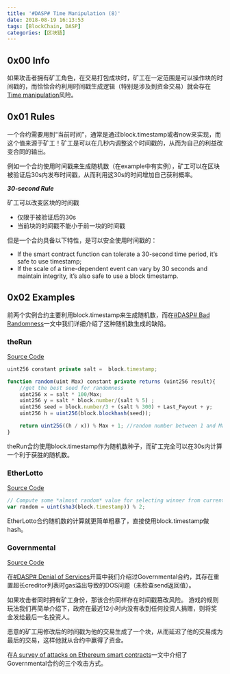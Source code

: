 ```yaml
---
title: '#DASP# Time Manipulation (8)'
date: 2018-08-19 16:13:53
tags: [BlockChain, DASP]
categories: [区块链]
---
```


## 0x00 Info

如果攻击者拥有矿工角色，在交易打包成块时，矿工在一定范围是可以操作块的时间戳的，而恰恰合约利用时间戳生成逻辑（特别是涉及到资金交易）就会存在[Time manipulation](https://www.dasp.co/#item-8)风险。

<!-- more -->

## 0x01 Rules

一个合约需要用到“当前时间”，通常是通过block.timestamp或者now来实现，而这个值来源于矿工！矿工是可以在几秒内调整这个时间戳的，从而为自己的利益改变合同的输出。

例如一个合约使用时间戳来生成随机数（在example中有实例），矿工可以在区块被验证后30s内发布时间戳，从而利用这30s的时间增加自己获利概率。

***30-second Rule***

矿工可以改变区块的时间戳
* 仅限于被验证后的30s
* 当前块的时间戳不能小于前一块的时间戳

但是一个合约具备以下特性，是可以安全使用时间戳的：
* If the smart contract function can tolerate a 30-second time period, it’s safe to use timestamp;
* If the scale of a time-dependent event can vary by 30 seconds and maintain integrity, it’s also safe to use a block timestamp.

## 0x02 Examples

前两个实例合约主要利用block.timestamp来生成随机数，而在[#DASP# Bad Randomness](https://houugen.top/2018/08/09/DASP-Bad-Randomness-6/#more)一文中我们详细介绍了这种随机数生成的缺陷。

### theRun

[Source Code](https://etherscan.io/address/0xcac337492149bdb66b088bf5914bedfbf78ccc18#code)

```js
uint256 constant private salt =  block.timestamp;

function random(uint Max) constant private returns (uint256 result){
    //get the best seed for randomness
    uint256 x = salt * 100/Max;
    uint256 y = salt * block.number/(salt % 5) ;
    uint256 seed = block.number/3 + (salt % 300) + Last_Payout + y; 
    uint256 h = uint256(block.blockhash(seed)); 

    return uint256((h / x)) % Max + 1; //random number between 1 and Max
}
```
theRun合约使用block.timestamp作为随机数种子，而矿工完全可以在30s内计算一个利于获胜的随机数。

### EtherLotto

[Source Code](https://etherscan.io/address/0xa11e4ed59dc94e69612f3111942626ed513cb172#code)

```js
// Compute some *almost random* value for selecting winner from current transaction.
var random = uint(sha3(block.timestamp)) % 2;
```
EtherLotto合约随机数的计算就更简单粗暴了，直接使用block.timestamp做hash。

### Governmental

[Source Code](https://etherscan.io/address/0xf45717552f12ef7cb65e95476f217ea008167ae3#code)

在[#DASP# Denial of Services](https://houugen.top/2018/08/09/DASP-Denial-of-Services-6/)开篇中我们介绍过Governmental合约，其存在重置超长creditor列表时gas溢出导致的DOS问题（未检查send返回值）。

如果攻击者同时拥有矿工身份，那该合约同样存在时间戳篡改风险。
游戏的规则玩法我们再简单介绍下，政府在最近12小时内没有收到任何投资人捐赠，则将奖金发给最后一名投资人。

恶意的矿工用修改后的时间戳为他的交易生成了一个块，从而延迟了他的交易成为最后的交易，这样他就从合约中赢得了资金。

在[A survey of attacks on Ethereum smart contracts](https://eprint.iacr.org/2016/1007.pdf)一文中介绍了Governmental合约的三个攻击方式。